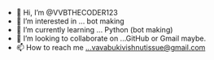 - 👋 Hi, I’m @VVBTHECODER123
- 👀 I’m interested in ... bot making
- 🌱 I’m currently learning ... Python (bot making)
- 💞️ I’m looking to collaborate on ...GitHub or Gmail maybe.
- 📫 How to reach me ...vavabukivishnutissue@gmail.com

<!---
VVBTHECODER123/VVBTHECODER123 is a ✨ special ✨ repository because its `README.md` (this file) appears on your GitHub profile.
You can click the Preview link to take a look at your changes.
--->

